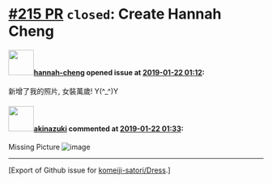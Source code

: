 # [\#215 PR](https://github.com/komeiji-satori/Dress/pull/215) `closed`: Create Hannah Cheng

#### <img src="https://avatars.githubusercontent.com/u/16057324?u=23da06dde806dd8100fc1df3c9d1263f11797fe1&v=4" width="50">[hannah-cheng](https://github.com/hannah-cheng) opened issue at [2019-01-22 01:12](https://github.com/komeiji-satori/Dress/pull/215):

新增了我的照片, 女裝萬歲! Y(^_^)Y

#### <img src="https://avatars.githubusercontent.com/u/43605695?u=28744b8d5b4760b4dd456ee25b64ba798d97eef2&v=4" width="50">[akinazuki](https://github.com/akinazuki) commented at [2019-01-22 01:33](https://github.com/komeiji-satori/Dress/pull/215#issuecomment-456241033):

Missing Picture
![image](https://user-images.githubusercontent.com/43605695/51506718-a3f86180-1e28-11e9-9c53-c95d213770bc.png)


-------------------------------------------------------------------------------



[Export of Github issue for [komeiji-satori/Dress](https://github.com/komeiji-satori/Dress).]

